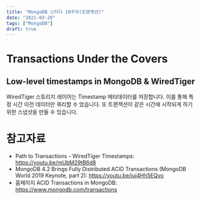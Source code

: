 ```yaml
---
title: "MongoDB 스터디 10주차(트랜잭션)"
date: "2021-03-26"
tags: ["MongoDB"]
draft: true
---
```


# Transactions Under the Covers

## Low-level timestamps in MongoDB & WiredTiger

WiredTiger 스토리지 레이어는 Timestamp 메타데이터를 저장합니다. 이를 통해 특정 시간 이전 데이터만 쿼리할 수 었습니다.
또 트랜잭션이 같은 시간에 시작되게 하기 위한 스냅샷을 만들 수 있습니다.

# 참고자료

- Path to Transactions - WiredTiger Timestamps: https://youtu.be/mUbM29tB6d8
- MongoDB 4.2 Brings Fully Distributed ACID Transactions (MongoDB World 2019 Keynote, part 2): https://youtu.be/iuj4Hh5EQvo
- 홈페이지 ACID Transactions in MongoDB: https://www.mongodb.com/transactions